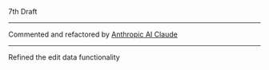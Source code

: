 7th Draft

- - - -

Commented and refactored by [Anthropic AI Claude](https://www.anthropic.com)

- - - -

Refined the edit data functionality
